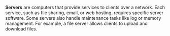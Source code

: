 **Servers** are computers that provide services to clients over a network. Each service, such as file sharing, email, or web hosting, requires specific server software. Some servers also handle maintenance tasks like log or memory management. For example, a file server allows clients to upload and download files.